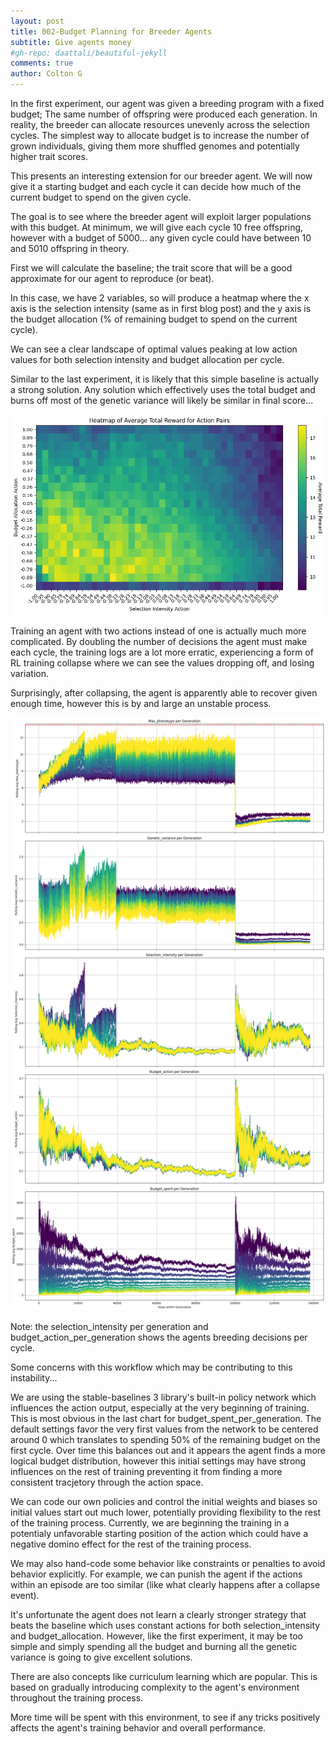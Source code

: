 ```yaml
---
layout: post
title: 002-Budget Planning for Breeder Agents
subtitle: Give agents money
#gh-repo: daattali/beautiful-jekyll
comments: true
author: Colton G
---
```



In the first experiment, our agent was given a breeding program with a fixed budget; The same number of offspring were produced each generation. In reality, the breeder can allocate resources unevenly across the selection cycles. The simplest way to allocate budget is to increase the number of grown individuals, giving them more shuffled genomes and potentially higher trait scores.

This presents an interesting extension for our breeder agent. We will now give it a starting budget and each cycle it can decide how much of the current budget to spend on the given cycle.

The goal is to see where the breeder agent will exploit larger populations with this budget. At minimum, we will give each cycle 10 free offspring, however with a budget of 5000... any given cycle could have between 10 and 5010 offspring in theory.

First we will calculate the baseline; the trait score that will be a good approximate for our agent to reproduce (or beat).

In this case, we have 2 variables, so will produce a heatmap where the x axis is the selection intensity (same as in first blog post) and the y axis is the budget allocation (% of remaining budget to spend on the current cycle).

We can see a clear landscape of optimal values peaking at low action values for both selection intensity and budget allocation per cycle.

Similar to the last experiment, it is likely that this simple baseline is actually a strong solution. Any solution which effectively uses the total budget and burns off most of the genetic variance will likely be similar in final score...

![image](https://github.com/cjGO/cjgo.github.io/blob/master/assets/img/blog_budget_heatmap.png?raw=true)


Training an agent with two actions instead of one is actually much more complicated. By doubling the number of decisions the agent must make each cycle, the training logs are a lot more erratic, experiencing a form of RL training collapse where we can see the values dropping off, and losing variation.

Surprisingly, after collapsing, the agent is apparently able to recover given enough time, however this is by and large an unstable process.

![image](https://github.com/cjGO/cjgo.github.io/blob/master/assets/img/budgetbot_02_logs.png?raw=true)

Note: the selection_intensity per generation and budget_action_per_generation shows the agents breeding decisions per cycle.

Some concerns with this workflow which may be contributing to this instability...

We are using the stable-baselines 3 library's built-in policy network which influences the action output, especially at the very beginning of training. This is most obvious in the last chart for budget_spent_per_generation. The default settings favor the very first values from the network to be centered around 0 which translates to spending 50% of the remaining budget on the first cycle. Over time this balances out and it appears the agent finds a more logical budget distribution, however this initial settings may have strong influences on the rest of training preventing it from finding a more consistent tracjetory through the action space.

We can code our own policies and control the initial weights and biases so initial values start out much lower, potentially providing flexibility to the rest of the training process. Currently, we are beginning the training in a potentialy unfavorable starting position of the action which could have a negative domino effect for the rest of the training process.

We may also hand-code some behavior like constraints or penalties to avoid behavior explicitly. For example, we can punish the agent if the actions within an episode are too similar (like what clearly happens after a collapse event).

It's unfortunate the agent does not learn a clearly stronger strategy that beats the baseline which uses constant actions for both selection_intensity and budget_allocation. However, like the first experiment, it may be too simple and simply spending all the budget and burning all the genetic variance is going to give excellent solutions.

There are also concepts like curriculum learning which are popular. This is based on gradually introducing complexity to the agent's environment throughout the training process.

More time will be spent with this environment, to see if any tricks positively affects the agent's training behavior and overall performance.
